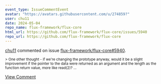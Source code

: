 ```yaml
---
event_type: IssueCommentEvent
avatar: "https://avatars.githubusercontent.com/u/274859?"
user: chu11
date: 2024-05-04
repo_name: flux-framework/flux-core
html_url: https://github.com/flux-framework/flux-core/issues/5940
repo_url: https://github.com/flux-framework/flux-core
---
```


<a href='https://github.com/chu11' target='_blank'>chu11</a> commented on issue <a href='https://github.com/flux-framework/flux-core/issues/5940' target='_blank'>flux-framework/flux-core#5940</a>.

<small>> One other thought - if we're changing the prototype anyway, would it be a slight improvement if the pointer to the data were returned as an argument and the length as the function return value, more like read(2)?...</small>

<a href='https://github.com/flux-framework/flux-core/issues/5940' target='_blank'>View Comment</a>